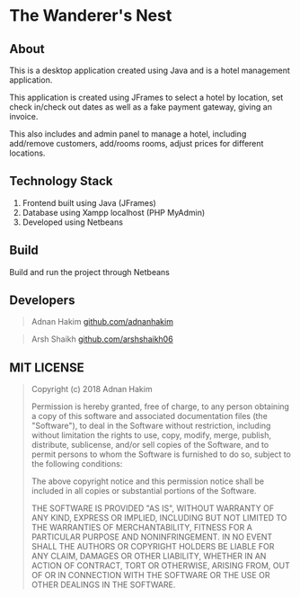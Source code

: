 # The Wanderer's Nest

## About

This is a desktop application created using Java and is a hotel management application.

This application is created using JFrames to select a hotel by location, set check in/check out dates as well as a fake payment gateway, giving an invoice.

This also includes and admin panel to manage a hotel, including add/remove customers, add/rooms rooms, adjust prices for different locations.

## Technology Stack

1. Frontend built using Java (JFrames)
1. Database using Xampp localhost (PHP MyAdmin)
1. Developed using Netbeans

## Build

Build and run the project through Netbeans

## Developers

> Adnan Hakim
> [github.com/adnanhakim](https://github.com/adnanhakim)

> Arsh Shaikh
> [github.com/arshshaikh06](https://github.com/arshshaikh06)

## MIT LICENSE

> Copyright (c) 2018 Adnan Hakim
>
> Permission is hereby granted, free of charge, to any person obtaining a copy
> of this software and associated documentation files (the "Software"), to deal
> in the Software without restriction, including without limitation the rights
> to use, copy, modify, merge, publish, distribute, sublicense, and/or sell
> copies of the Software, and to permit persons to whom the Software is
> furnished to do so, subject to the following conditions:
>
> The above copyright notice and this permission notice shall be included in all
> copies or substantial portions of the Software.
>
> THE SOFTWARE IS PROVIDED "AS IS", WITHOUT WARRANTY OF ANY KIND, EXPRESS OR
> IMPLIED, INCLUDING BUT NOT LIMITED TO THE WARRANTIES OF MERCHANTABILITY,
> FITNESS FOR A PARTICULAR PURPOSE AND NONINFRINGEMENT. IN NO EVENT SHALL THE
> AUTHORS OR COPYRIGHT HOLDERS BE LIABLE FOR ANY CLAIM, DAMAGES OR OTHER
> LIABILITY, WHETHER IN AN ACTION OF CONTRACT, TORT OR OTHERWISE, ARISING FROM,
> OUT OF OR IN CONNECTION WITH THE SOFTWARE OR THE USE OR OTHER DEALINGS IN THE
> SOFTWARE.
